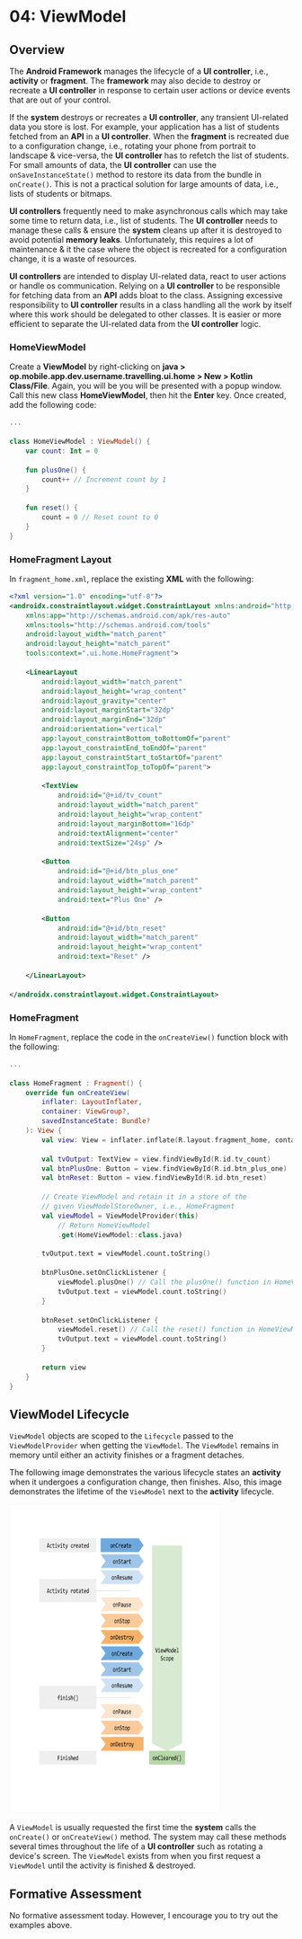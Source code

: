 # **04: ViewModel**

## Overview

The **Android Framework** manages the lifecycle of a **UI controller**, i.e., **activity** or **fragment**. The **framework** may also decide to destroy or recreate a **UI controller** in response to certain user actions or device events that are out of your control.

If the **system** destroys or recreates a **UI controller**, any transient UI-related data you store is lost. For example, your application has a list of students fetched from an **API** in a **UI controller**. When the **fragment** is recreated due to a configuration change, i.e., rotating your phone from portrait to landscape & vice-versa, the **UI controller** has to refetch the list of students. For small amounts of data, the **UI controller** can use the `onSaveInstanceState()` method to restore its data from the bundle in `onCreate()`. This is not a practical solution for large amounts of data, i.e., lists of students or bitmaps.

**UI controllers** frequently need to make asynchronous calls which may take some time to return data, i.e., list of students. The **UI controller** needs to manage these calls & ensure the **system** cleans up after it is destroyed to avoid potential **memory leaks**. Unfortunately, this requires a lot of maintenance & it the case where the object is recreated for a configuration change, it is a waste of resources.

**UI controllers** are intended to display UI-related data, react to user actions or handle os communication. Relying on a **UI controller** to be responsible for fetching data from an **API** adds bloat to the class. Assigning excessive responsibility to **UI controller** results in a class handling all the work by itself where this work should be delegated to other classes. It is easier or more efficient to separate the UI-related data from the **UI controller** logic.

### HomeViewModel

Create a **ViewModel** by right-clicking on **java > op.mobile.app.dev.username.travelling.ui.home > New > Kotlin Class/File**. Again, you will be you will be presented with a popup window. Call this new class **HomeViewModel**, then hit the **Enter** key. Once created, add the following code:

```kotlin
...

class HomeViewModel : ViewModel() {
    var count: Int = 0

    fun plusOne() {
        count++ // Increment count by 1
    }

    fun reset() {
        count = 0 // Reset count to 0
    }
}
```

### HomeFragment Layout

In `fragment_home.xml`, replace the existing **XML** with the following:

```xml
<?xml version="1.0" encoding="utf-8"?>
<androidx.constraintlayout.widget.ConstraintLayout xmlns:android="http://schemas.android.com/apk/res/android"
    xmlns:app="http://schemas.android.com/apk/res-auto"
    xmlns:tools="http://schemas.android.com/tools"
    android:layout_width="match_parent"
    android:layout_height="match_parent"
    tools:context=".ui.home.HomeFragment">

    <LinearLayout
        android:layout_width="match_parent"
        android:layout_height="wrap_content"
        android:layout_gravity="center"
        android:layout_marginStart="32dp"
        android:layout_marginEnd="32dp"
        android:orientation="vertical"
        app:layout_constraintBottom_toBottomOf="parent"
        app:layout_constraintEnd_toEndOf="parent"
        app:layout_constraintStart_toStartOf="parent"
        app:layout_constraintTop_toTopOf="parent">

        <TextView
            android:id="@+id/tv_count"
            android:layout_width="match_parent"
            android:layout_height="wrap_content"
            android:layout_marginBottom="16dp"
            android:textAlignment="center"
            android:textSize="24sp" />

        <Button
            android:id="@+id/btn_plus_one"
            android:layout_width="match_parent"
            android:layout_height="wrap_content"
            android:text="Plus One" />

        <Button
            android:id="@+id/btn_reset"
            android:layout_width="match_parent"
            android:layout_height="wrap_content"
            android:text="Reset" />

    </LinearLayout>

</androidx.constraintlayout.widget.ConstraintLayout>
```

### HomeFragment

In `HomeFragment`, replace the code in the `onCreateView()` function block with the following:

```kotlin
...

class HomeFragment : Fragment() {
    override fun onCreateView(
        inflater: LayoutInflater,
        container: ViewGroup?,
        savedInstanceState: Bundle?
    ): View {
        val view: View = inflater.inflate(R.layout.fragment_home, container, false)

        val tvOutput: TextView = view.findViewById(R.id.tv_count)
        val btnPlusOne: Button = view.findViewById(R.id.btn_plus_one)
        val btnReset: Button = view.findViewById(R.id.btn_reset)

        // Create ViewModel and retain it in a store of the
        // given ViewModelStoreOwner, i.e., HomeFragment
        val viewModel = ViewModelProvider(this)
            // Return HomeViewModel
            .get(HomeViewModel::class.java)

        tvOutput.text = viewModel.count.toString()

        btnPlusOne.setOnClickListener {
            viewModel.plusOne() // Call the plusOne() function in HomeViewModel
            tvOutput.text = viewModel.count.toString()
        }

        btnReset.setOnClickListener {
            viewModel.reset() // Call the reset() function in HomeViewModel
            tvOutput.text = viewModel.count.toString()
        }

        return view
    }
}
```

## ViewModel Lifecycle

`ViewModel` objects are scoped to the `Lifecycle` passed to the `ViewModelProvider` when getting the `ViewModel`. The `ViewModel` remains in memory until either an activity finishes or a fragment detaches.

The following image demonstrates the various lifecycle states an **activity** when it undergoes a configuration change, then finishes. Also, this image demonstrates the lifetime of the `ViewModel` next to the **activity** lifecycle.

<img src="../resources/img/07-view-model/view-model-lifecycle.png" width="375" height="550" />

A `ViewModel` is usually requested the first time the **system** calls the `onCreate()` or `onCreateView()` method. The system may call these methods several times throughout the life of a **UI controller** such as rotating a device's screen. The `ViewModel` exists from when you first request a `ViewModel` until the activity is finished & destroyed.

## Formative Assessment

No formative assessment today. However, I encourage you to try out the examples above.
